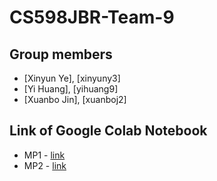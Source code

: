 # CS598JBR-Team-9

## Group members
- [Xinyun Ye], [xinyuny3]
- [Yi Huang], [yihuang9]
- [Xuanbo Jin], [xuanboj2]

## Link of Google Colab Notebook
- MP1 - [link](https://colab.research.google.com/drive/1C8Hh7bjTIQ0ETjAmL_xvoMkCaFqD19GF?usp=sharing#scrollTo=m2IyZhusX891)
- MP2 - [link](./MP2/)